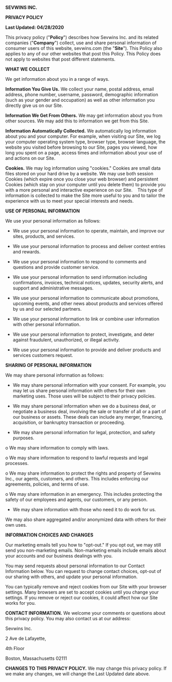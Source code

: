 **SEVWINS INC.**

**PRIVACY POLICY**

**Last Updated: 04/28/2020**

This privacy policy ("**Policy**") describes how Sevwins Inc. and its related companies ("**Company**") collect, use and share personal information of consumer users of this website, sevwins.com (the "**Site**"). This Policy also applies to any of our other websites that post this Policy. This Policy does not apply to websites that post different statements.

**WHAT WE COLLECT**

We get information about you in a range of ways.

**Information You Give Us.** We collect your‎ name, postal address, email address, phone number, username, password, demographic information (such as your gender and occupation) as well as other information you directly give us on our Site.

**Information We Get From Others.** We may get information about you from other sources. We may add this to information we get from this Site.

**Information Automatically Collected.** We automatically log information about you and your computer. For example, when visiting our Site, we log your computer operating system type, browser type, browser language, the website you visited before browsing to our Site, pages you viewed, how long you spent on a page, access times and information about your use of and actions on our Site.

**Cookies.** We may log information using "cookies." Cookies are small data files stored on your hard drive by a website. We may use both session Cookies (which expire once you close your web browser) and persistent Cookies (which stay on your computer until you delete them) to provide you with a more personal and interactive experience on our Site.    This type of information is collected to make the Site more useful to you and to tailor the experience with us to meet your special interests and needs.

**USE OF PERSONAL INFORMATION**

We use your personal information as follows:

- We use your personal information to operate, maintain, and improve our sites, products, and services.

- We use your personal information to process and deliver contest entries and rewards.

- We use your personal information to respond to comments and questions and provide customer service.

- We use your personal information to send information including confirmations, invoices, technical notices, updates, security alerts, and support and administrative messages.

- We use your personal information to communicate about promotions, upcoming events, and other news about products and services offered by us and our selected partners.

- We use your personal information to link or combine user information with other personal information.

- We use your personal information to protect, investigate, and deter against fraudulent, unauthorized, or illegal activity.

- We use your personal information to provide and deliver products and services customers request.

**SHARING OF PERSONAL INFORMATION**

We may share personal information as follows:

- We may share personal information with your consent. For example, you may let us share personal information with others for their own marketing uses. Those uses will be subject to their privacy policies.

- We may share personal information when we do a business deal, or negotiate a business deal, involving the sale or transfer of all or a part of our business or assets. These deals can include any merger, financing, acquisition, or bankruptcy transaction or proceeding.

- We may share personal information for legal, protection, and safety purposes.

o We may share information to comply with laws.

o We may share information to respond to lawful requests and legal processes.

o We may share information to protect the rights and property of Sevwins Inc., our agents, customers, and others. This includes enforcing our agreements, policies, and terms of use.

o We may share information in an emergency. This includes protecting the safety of our employees and agents, our customers, or any person.

- We may share information with those who need it to do work for us.

We may also share aggregated and/or anonymized data with others for their own uses.

**INFORMATION CHOICES AND CHANGES**

Our marketing emails tell you how to "opt-out." If you opt out, we may still send you non-marketing emails. Non-marketing emails include emails about your accounts and our business dealings with you.

You may send requests about personal information to our Contact Information below. You can request to change contact choices, opt-out of our sharing with others, and update your personal information.

You can typically remove and reject cookies from our Site with your browser settings. Many browsers are set to accept cookies until you change your settings. If you remove or reject our cookies, it could affect how our Site works for you.

**CONTACT INFORMATION.** We welcome your comments or questions about this privacy policy. You may also contact us at our address:

Sevwins Inc.

2 Ave de Lafayette,

4th Floor

Boston, Massachusetts 02111

**CHANGES TO THIS PRIVACY POLICY.** We may change this privacy policy. If we make any changes, we will change the Last Updated date above.
